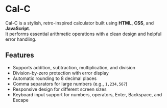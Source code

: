 # Cal-C

Cal-C is a stylish, retro-inspired calculator built using **HTML**, **CSS**, and **JavaScript**.  
It performs essential arithmetic operations with a clean design and helpful error handling.

## Features
- Supports addition, subtraction, multiplication, and division
- Division-by-zero protection with error display
- Automatic rounding to 8 decimal places
- Comma separators for large numbers (e.g., `1,234,567`)
- Responsive design for different screen sizes
- Keyboard input support for numbers, operators, Enter, Backspace, and Escape

  
